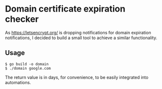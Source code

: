 # Domain certificate expiration checker

As https://letsencrypt.org/ is dropping notifications for domain expiration notifications, I decided to build a small tool to achieve a similar functionality.

## Usage

    $ go build -o domain
    $ ./domain google.com

The return value is in days, for convenience, to be easily integrated into automations.